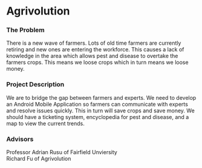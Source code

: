 # Agrivolution
<h3>The Problem</h3>
There is a new wave of farmers.  Lots of old time farmers are currently retiring and new ones are entering the workforce.  
This causes a lack of knowledge in the area which allows pest and disease to overtake the farmers crops.  This means we loose crops
which in turn means we loose money.  

<h3>Project Description</h3>
We are to bridge the gap between farmers and experts.  We need to develop an Android Mobile Application so farmers can communicate
with experts and resolve issues quickly.  This in turn will save crops and save money.  We should have a ticketing system, 
encyclopedia for pest and disease, and a map to view the current trends.  

<h3>Advisors</h3>
Professor Adrian Rusu of Fairfield Unviersity<br>
Richard Fu of Agrivolution 

